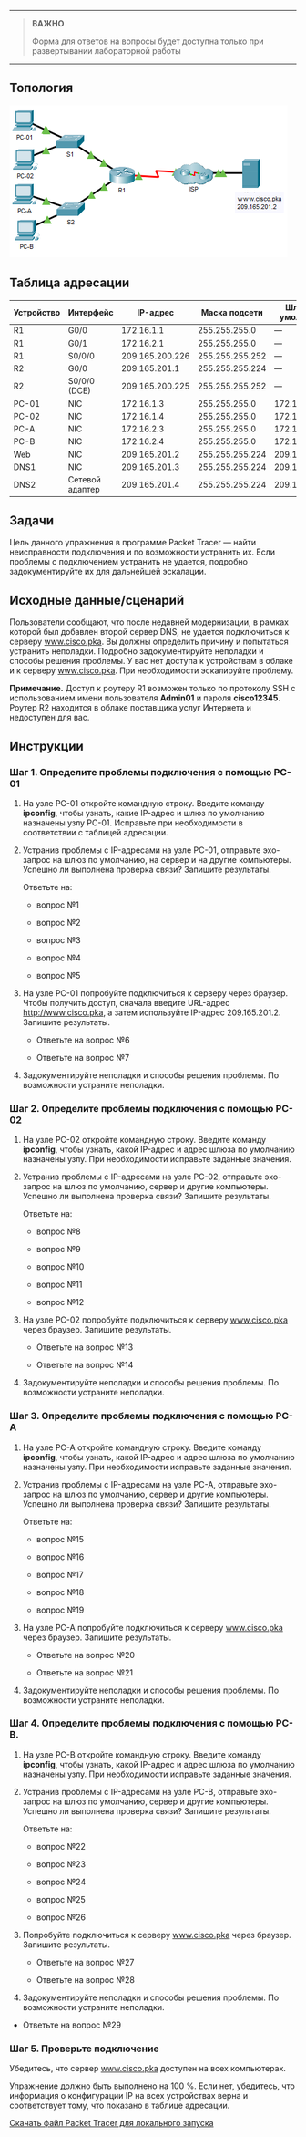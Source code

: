 
---

> **ВАЖНО**
> 
> Форма для ответов на вопросы будет доступна только при развертывании лабораторной работы 

---

## Топология

![](./assets/topology.png)

## Таблица адресации

| Устройство | Интерфейс       | IP-адрес        | Маска подсети   | Шлюз по умолчанию |
|------------|-----------------|-----------------|-----------------|-------------------|
| R1         | G0/0            | 172.16.1.1      | 255.255.255.0   | —                 |
| R1         | G0/1            | 172.16.2.1      | 255.255.255.0   | —                 |
| R1         | S0/0/0          | 209.165.200.226 | 255.255.255.252 | —                 |
| R2         | G0/0            | 209.165.201.1   | 255.255.255.224 | —                 |
| R2         | S0/0/0 (DCE)    | 209.165.200.225 | 255.255.255.252 | —                 |
| PC-01      | NIC             | 172.16.1.3      | 255.255.255.0   | 172.16.1.1        |
| PC-02      | NIC             | 172.16.1.4      | 255.255.255.0   | 172.16.1.1        |
| PC-A       | NIC             | 172.16.2.3      | 255.255.255.0   | 172.16.2.1        |
| PC-B       | NIC             | 172.16.2.4      | 255.255.255.0   | 172.16.2.1        |
| Web        | NIC             | 209.165.201.2   | 255.255.255.224 | 209.165.201.1     |
| DNS1       | NIC             | 209.165.201.3   | 255.255.255.224 | 209.165.201.1     |
| DNS2       | Сетевой адаптер | 209.165.201.4   | 255.255.255.224 | 209.165.201.1     |

## Задачи

Цель данного упражнения в программе Packet Tracer — найти неисправности подключения и по возможности устранить их. Если проблемы с подключением устранить не удается, подробно задокументируйте их для дальнейшей эскалации.

## Исходные данные/сценарий

Пользователи сообщают, что после недавней модернизации, в рамках которой был добавлен второй сервер DNS, не удается подключиться к серверу www.cisco.pka. Вы должны определить причину и попытаться устранить неполадки. Подробно задокументируйте неполадки и способы решения проблемы. У вас нет доступа к устройствам в облаке и к серверу www.cisco.pka. При необходимости эскалируйте проблему.

**Примечание.** Доступ к роутеру R1 возможен только по протоколу SSH с использованием имени пользователя **Admin01** и пароля **cisco12345**. Роутер R2 находится в облаке поставщика услуг Интернета и недоступен для вас.

## Инструкции

### Шаг 1. Определите проблемы подключения с помощью PC-01

1.  На узле PC-01 откройте командную строку. Введите команду **ipconfig**, чтобы узнать, какие IP-адрес и шлюз по умолчанию назначены узлу PC-01. Исправьте при необходимости в соответствии с таблицей адресации.

2.  Устранив проблемы с IP-адресами на узле PC-01, отправьте эхо-запрос на шлюз по умолчанию, на сервер и на другие компьютеры. Успешно ли выполнена проверка связи? Запишите результаты.

    Ответьте на:

    - вопрос №1

    - вопрос №2

    - вопрос №3

    - вопрос №4

    - вопрос №5

3.  На узле PC-01 попробуйте подключиться к серверу через браузер. Чтобы получить доступ, сначала введите URL-адрес http://www.cisco.pka, а затем используйте IP-адрес 209.165.201.2. Запишите результаты.

    - Ответьте на вопрос №6

    - Ответьте на вопрос №7

4.  Задокументируйте неполадки и способы решения проблемы. По возможности устраните неполадки.

### Шаг 2. Определите проблемы подключения с помощью PC-02

1.  На узле PC-02 откройте командную строку. Введите команду **ipconfig**, чтобы узнать, какой IP-адрес и адрес шлюза по умолчанию назначены узлу. При необходимости исправьте заданные значения.

2.  Устранив проблемы с IP-адресами на узле PC-02, отправьте эхо-запрос на шлюз по умолчанию, сервер и другие компьютеры. Успешно ли выполнена проверка связи? Запишите результаты.

    Ответьте на:

    - вопрос №8

    - вопрос №9

    - вопрос №10

    - вопрос №11

    - вопрос №12

3.  На узле PC-02 попробуйте подключиться к серверу www.cisco.pka через браузер. Запишите результаты.

    - Ответьте на вопрос №13

    - Ответьте на вопрос №14

4.  Задокументируйте неполадки и способы решения проблемы. По возможности устраните неполадки.

### Шаг 3. Определите проблемы подключения с помощью PC-А

1.  На узле PC-A откройте командную строку. Введите команду **ipconfig**, чтобы узнать, какой IP-адрес и адрес шлюза по умолчанию назначены узлу. При необходимости исправьте заданные значения.

2.  Устранив проблемы с IP-адресами на узле PC-A, отправьте эхо-запрос на шлюз по умолчанию, сервер и другие компьютеры. Успешно ли выполнена проверка связи? Запишите результаты.

    Ответьте на:

    - вопрос №15

    - вопрос №16

    - вопрос №17

    - вопрос №18

    - вопрос №19

3.  На узле PC-A попробуйте подключиться к серверу www.cisco.pka через браузер. Запишите результаты.

    - Ответьте на вопрос №20

    - Ответьте на вопрос №21

4. Задокументируйте неполадки и способы решения проблемы. По возможности устраните неполадки.

### Шаг 4. Определите проблемы подключения с помощью PC-В.

1.  На узле PC-B откройте командную строку. Введите команду **ipconfig**, чтобы узнать, какой IP-адрес и адрес шлюза по умолчанию назначены узлу. При необходимости исправьте заданные значения.

2.  Устранив проблемы с IP-адресами на узле PC-B, отправьте эхо-запрос на шлюз по умолчанию, сервер и другие компьютеры. Успешно ли выполнена проверка связи? Запишите результаты.

    Ответьте на:

    - вопрос №22

    - вопрос №23

    - вопрос №24

    - вопрос №25

    - вопрос №26

3.  Попробуйте подключиться к серверу www.cisco.pka через браузер. Запишите результаты.

    - Ответьте на вопрос №27

    - Ответьте на вопрос №28

4.  Задокументируйте неполадки и способы решения проблемы. По возможности устраните неполадки.

- Ответьте на вопрос №29

### Шаг 5. Проверьте подключение

Убедитесь, что сервер www.cisco.pka доступен на всех компьютерах.

Упражнение должно быть выполнено на 100 %. Если нет, убедитесь, что информация о конфигурации IP на всех устройствах верна и соответствует тому, что показано в таблице адресации.

[Скачать файл Packet Tracer для локального запуска](./assets/17.7.6-lab.pka)
